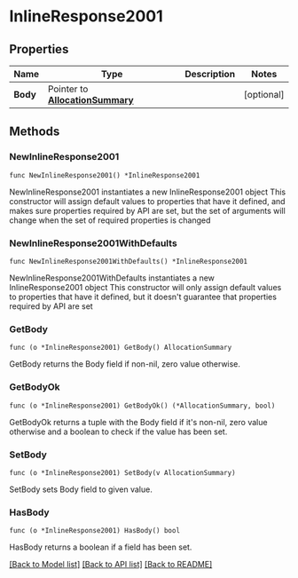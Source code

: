 # InlineResponse2001

## Properties

Name | Type | Description | Notes
------------ | ------------- | ------------- | -------------
**Body** | Pointer to [**AllocationSummary**](AllocationSummary.md) |  | [optional] 

## Methods

### NewInlineResponse2001

`func NewInlineResponse2001() *InlineResponse2001`

NewInlineResponse2001 instantiates a new InlineResponse2001 object
This constructor will assign default values to properties that have it defined,
and makes sure properties required by API are set, but the set of arguments
will change when the set of required properties is changed

### NewInlineResponse2001WithDefaults

`func NewInlineResponse2001WithDefaults() *InlineResponse2001`

NewInlineResponse2001WithDefaults instantiates a new InlineResponse2001 object
This constructor will only assign default values to properties that have it defined,
but it doesn't guarantee that properties required by API are set

### GetBody

`func (o *InlineResponse2001) GetBody() AllocationSummary`

GetBody returns the Body field if non-nil, zero value otherwise.

### GetBodyOk

`func (o *InlineResponse2001) GetBodyOk() (*AllocationSummary, bool)`

GetBodyOk returns a tuple with the Body field if it's non-nil, zero value otherwise
and a boolean to check if the value has been set.

### SetBody

`func (o *InlineResponse2001) SetBody(v AllocationSummary)`

SetBody sets Body field to given value.

### HasBody

`func (o *InlineResponse2001) HasBody() bool`

HasBody returns a boolean if a field has been set.


[[Back to Model list]](../README.md#documentation-for-models) [[Back to API list]](../README.md#documentation-for-api-endpoints) [[Back to README]](../README.md)


